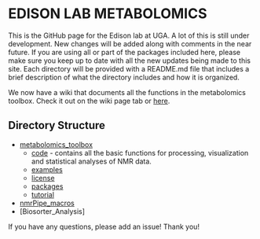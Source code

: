 # EDISON LAB METABOLOMICS

This is the GitHub page for the Edison lab at UGA. A lot of this is still under development. New changes will be added along with comments in the near future. 
If you are using all or part of the packages included here, please make sure you keep up to date with all the new updates being made to this site.
Each directory will be provided with a README.md file that includes a brief description of what the directory includes and how it is organized.

We now have a wiki that documents all the functions in the metabolomics toolbox. Check it out on the wiki page tab or [here](https://github.com/edisonomics/metabolomicstoolbox/wiki).

## Directory Structure

* [metabolomics_toolbox](https://github.com/artedison/Edison_lab_UGA/tree/master/metabolomics_toolbox)
	* [code](https://github.com/artedison/Edison_lab_UGA/tree/master/metabolomics_toolbox/code) - contains all the basic functions for processing, visualization and statistical analyses of NMR data. 
	* [examples](https://github.com/artedison/Edison_lab_UGA/tree/master/metabolomics_toolbox/examples)
	* [license](https://github.com/artedison/Edison_lab_UGA/tree/master/metabolomics_toolbox/license)
	* [packages](https://github.com/artedison/Edison_lab_UGA/tree/master/metabolomics_toolbox/packages)
	* [tutorial](https://github.com/artedison/Edison_lab_UGA/tree/master/metabolomics_toolbox/tutorial)
* [nmrPipe_macros](https://github.com/artedison/Edison_lab_UGA/tree/master/nmrPipe_macros)
* [Biosorter_Analysis]

If you have any questions, please add an issue! Thank you!
